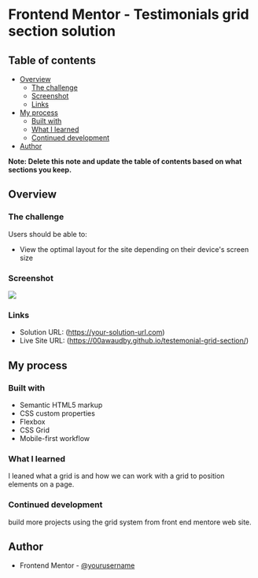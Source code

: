 # Frontend Mentor - Testimonials grid section solution



## Table of contents

- [Overview](#overview)
  - [The challenge](#the-challenge)
  - [Screenshot](#screenshot)
  - [Links](#links)
- [My process](#my-process)
  - [Built with](#built-with)
  - [What I learned](#what-i-learned)
  - [Continued development](#continued-development)
- [Author](#author)


**Note: Delete this note and update the table of contents based on what sections you keep.**

## Overview

### The challenge

Users should be able to:

- View the optimal layout for the site depending on their device's screen size

### Screenshot

![](./screenshot.jpg)



### Links

- Solution URL: (https://your-solution-url.com)
- Live Site URL: (https://00awaudby.github.io/testemonial-grid-section/)

## My process

### Built with

- Semantic HTML5 markup
- CSS custom properties
- Flexbox
- CSS Grid
- Mobile-first workflow



### What I learned
I leaned what a grid is and how we can work with a grid to position elements on a page.



### Continued development
build more projects using the grid system  from front end mentore web site.





## Author

- Frontend Mentor - [@yourusername](https://www.frontendmentor.io/profile/yourusername)



